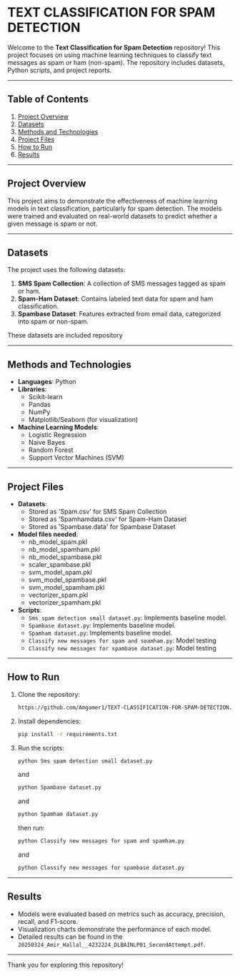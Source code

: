 # TEXT CLASSIFICATION FOR SPAM DETECTION

Welcome to the **Text Classification for Spam Detection** repository! This project focuses on using machine learning techniques to classify text messages as spam or ham (non-spam). The repository includes datasets, Python scripts, and project reports.

---

## Table of Contents
1. [Project Overview](#project-overview)
2. [Datasets](#datasets)
3. [Methods and Technologies](#methods-and-technologies)
4. [Project Files](#project-files)
5. [How to Run](#how-to-run)
6. [Results](#results)

---

## Project Overview
This project aims to demonstrate the effectiveness of machine learning models in text classification, particularly for spam detection. The models were trained and evaluated on real-world datasets to predict whether a given message is spam or not.

---

## Datasets
The project uses the following datasets:
1. **SMS Spam Collection**: A collection of SMS messages tagged as spam or ham.
2. **Spam-Ham Dataset**: Contains labeled text data for spam and ham classification.
3. **Spambase Dataset**: Features extracted from email data, categorized into spam or non-spam.

These datasets are included repository

---

## Methods and Technologies
- **Languages**: Python
- **Libraries**: 
  - Scikit-learn
  - Pandas
  - NumPy
  - Matplotlib/Seaborn (for visualization)
- **Machine Learning Models**:
  - Logistic Regression
  - Naive Bayes
  - Random Forest
  - Support Vector Machines (SVM)

---

## Project Files
- **Datasets**:
  - Stored as 'Spam.csv' for SMS Spam Collection
  - Stored as 'Spamhamdata.csv' for Spam-Ham Dataset
  - Stored as 'Spambase.data' for Spambase Dataset
- **Model files needed**:
  - nb_model_spam.pkl
  - nb_model_spamham.pkl
  - nb_model_spambase.pkl
  - scaler_spambase.pkl
  - svm_model_spam.pkl
  - svm_model_spambase.pkl
  - svm_model_spamham.pkl
  - vectorizer_spam.pkl
  - vectorizer_spamham.pkl
- **Scripts**:
  - `Sms spam detection small dataset.py`: Implements baseline model.
  - `Spambase dataset.py`: Implements baseline model.
  - `Spamham dataset.py`: Implements baseline model.
  - `Classify new messages for spam and soamham.py`: Model testing
  - `Classify new messages for spambase dataset.py`: Model testing
    
---

## How to Run
1. Clone the repository:
   ```bash
   https://github.com/Amgamer1/TEXT-CLASSIFICATION-FOR-SPAM-DETECTION.git
   ```
2. Install dependencies:
   ```bash
   pip install -r requirements.txt
   ```
3. Run the scripts:
   ```bash
   python Sms spam detection small dataset.py
   ```
   and
   
   ```bash
   python Spambase dataset.py
   ```
   and
    ```bash
   python Spamham dataset.py
   ```
   then run:
   
   ```bash
   python Classify new messages for spam and spamham.py
   ```
   and
    ```bash
   python Classify new messages for spambase dataset.py
   ```


   
---

## Results
- Models were evaluated based on metrics such as accuracy, precision, recall, and F1-score.
- Visualization charts demonstrate the performance of each model.
- Detailed results can be found in the `20250324_Amir_Hallal__4232224_DLBAINLP01_SecondAttempt.pdf`.

---

Thank you for exploring this repository!
